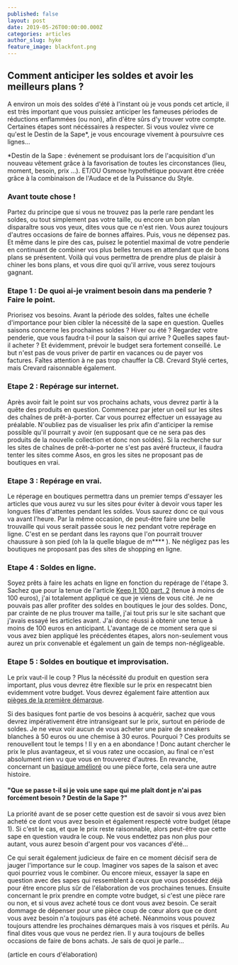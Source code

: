 ```yaml
---
published: false
layout: post
date: 2019-05-26T00:00:00.000Z
categories: articles
author_slug: hyke
feature_image: blackfont.png
---
```

## Comment anticiper les soldes et avoir les meilleurs plans ?

A environ un mois des soldes d'été à l'instant où je vous ponds cet article, il est très important que vous puissiez anticiper les fameuses périodes de réductions enflammées (ou non), afin d'être sûrs d'y trouver votre compte. Certaines étapes sont nécéssaires à respecter. Si vous voulez vivre ce qu'est le Destin de la Sape*, je vous encourage vivement à poursuivre ces lignes...

*Destin de la Sape : événement se produisant lors de l'acquisition d'un nouveau vêtement grâce à la favorisation de toutes les circonstances (lieu, moment, besoin, prix ...). ET/OU Osmose hypothétique pouvant être créée grâce à la combinaison de l'Audace et de la Puissance du Style.

### Avant toute chose !

Partez du principe que si vous ne trouvez pas la perle rare pendant les soldes, ou tout simplement pas votre taille, ou encore un bon plan disparaître sous vos yeux, dites vous que ce n'est rien. Vous aurez toujours d'autres occasions de faire de bonnes affaires. Puis, vous ne dépensez pas. Et même dans le pire des cas, puisez le potentiel maximal de votre penderie en continuant de combiner vos plus belles tenues en attendant que de bons plans se présentent. Voilà qui vous permettra de prendre plus de plaisir à chiner les bons plans, et vous dire quoi qu'il arrive, vous serez toujours gagnant. 

### Etape 1 : De quoi ai-je vraiment besoin dans ma penderie ? Faire le point.

Priorisez vos besoins. Avant la période des soldes, faîtes une échelle d'importance pour bien cibler la nécessité de la sape en question. 
Quelles saisons concerne les prochaines soldes ? Hiver ou été ? Regardez votre penderie, que vous faudra t-il pour la saison qui arrive ? Quelles sapes faut-il acheter ? Et évidemment, prévoir le budget sera fortement conseillé. Le but n'est pas de vous priver de partir en vacances ou de payer vos factures. Faîtes attention à ne pas trop chauffer la CB. Crevard Stylé certes, mais Crevard raisonnable également. 

### Etape 2 : Repérage sur internet. 

Après avoir fait le point sur vos prochains achats, vous devrez partir à la quête des produits en question. Commencez par jeter un oeil sur les sites des chaînes de prêt-à-porter. Car vous pourrez effectuer un essayage au préalable. N'oubliez pas de visualiser les prix afin d'anticiper la remise possible qu'il pourrait y avoir (en supposant que ce ne sera pas des produits de la nouvelle collection et donc non soldés). Si la recherche sur les sites de chaînes de prêt-à-porter ne s'est pas avéré fructeux, il faudra tenter les sites comme Asos, en gros les sites ne proposant pas de boutiques en vrai. 

### Etape 3 : Repérage en vrai. 

Le réperage en boutiques permettra dans un premier temps d'essayer les articles que vous aurez vu sur les sites pour éviter à devoir vous taper les longues files d'attentes pendant les soldes. Vous saurez donc ce qui vous va avant l'heure. Par la même occasion, de peut-être faire une belle trouvaille qui vous serait passée sous le nez pendant votre repérage en ligne. C'est en se perdant dans les rayons que l'on pourrait trouver chaussure à son pied (oh la la quelle blague de m**** ). Ne négligez pas les boutiques ne proposant pas des sites de shopping en ligne.

### Etape 4 : Soldes en ligne. 

Soyez prêts à faire les achats en ligne en fonction du repérage de l'étape 3. Sachez que pour la tenue de l'article [Keep It 100 part. 2](http://www.crevardstyle.com/Keep-It-100-part-2) (tenue à moins de 100 euros), j'ai totalement appliqué ce que je viens de vous cité. Je ne pouvais pas aller profiter des soldes en boutiques le jour des soldes. Donc, par crainte de ne plus trouver ma taille, j'ai tout pris sur le site sachant que j'avais essayé les articles avant. J'ai donc réussi à obtenir une tenue à moins de 100 euros en anticipant.
L'avantage de ce moment sera que si vous avez bien appliqué les précédentes étapes, alors non-seulement vous aurez un prix convenable et également un gain de temps non-négligeable.


### Etape 5 : Soldes en boutique et improvisation. 

Le prix vaut-il le coup ? Plus la nécéssité du produit en question sera important, plus vous devrez être flexible sur le prix en respecatnt bien evidemment votre budget. Vous devrez également faire attention aux [pièges de la première démarque](http://www.crevardstyle.com/Soldes-,-les-pi%C3%A8ges-de-la-premi%C3%A8re-d%C3%A9marque).

Si des basiques font partie de vos besoins à acquérir, sachez que vous devrez impérativement être intransigeant sur le prix, surtout en période de soldes. Je ne veux voir aucun de vous acheter une paire de sneakers blanches à 50 euros ou une chemise à 30 euros. Pourquoi ? Ces produits se renouvellent tout le temps ! Il y en a en abondance ! Donc autant chercher le prix le plus avantageux, et si vous ratez une occasion, au final ce n'est absolument rien vu que vous en trouverez d'autres. En revanche, concernant un [basique amélioré](http://www.crevardstyle.com/Comment-bien-s'-habiller-quand-il-fait-chaud) ou une pièce forte, cela sera une autre histoire. 

#### "Que se passe t-il si je vois une sape qui me plaît dont je n'ai pas forcément besoin ? Destin de la Sape ?"

La priorité avant de se poser cette question est de savoir si vous avez bien acheté ce dont vous avez besoin et également respecté votre budget (étape 1). Si c'est le cas, et que le prix reste raisonnable, alors peut-être que cette sape en question vaudra le coup. Ne vous endettez pas non plus pour autant, vous aurez besoin d'argent pour vos vacances d'été...

Ce qui serait également judicieux de faire en ce moment décisif sera de jauger l'importance sur le coup. Imaginer vos sapes de la saison et avec quoi pourriez vous le combiner. Ou encore mieux, essayer la sape en question avec des sapes qui ressemblent à ceux que vous possédez déjà pour être encore plus sûr de l'élaboration de vos prochaines tenues. Ensuite concernant le prix prendre en compte votre budget, si c'est une pièce rare ou non, et si vous avez acheté tous ce dont vous avez besoin. Ce serait dommage de dépenser pour une pièce coup de cœur alors que ce dont vous avez besoin n'a toujours pas été acheté. Néanmoins vous pouvez toujours attendre les prochaines démarques mais à vos risques et périls. Au final dites vous que vous ne perdez rien. Il y aura toujours de belles occasions de faire de bons achats. Je sais de quoi je parle... 



(article en cours d'élaboration)
